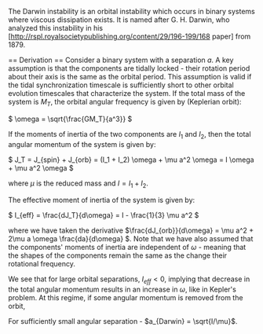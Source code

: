 The Darwin instability is an orbital instability which occurs in binary systems where viscous dissipation exists. It is named after G. H. Darwin, who analyzed this instability in his [http://rspl.royalsocietypublishing.org/content/29/196-199/168 paper] from 1879.

== Derivation ==
Consider a binary system with a separation $a$. A key assumption is that the components are tidally locked - their rotation period about their axis is the same as the orbital period. This assumption is valid if the tidal synchronization timescale is sufficiently short to other orbital evolution timescales that characterize the system. If the total mass of the system is $M_T$, the orbital angular frequency is given by (Keplerian orbit):

$
\omega = \sqrt{\frac{GM_T}{a^3}}
$

If the moments of inertia of the two components are $I_1$ and $I_2$, then the total angular momentum of the system is given by:

$
J_T = J_{spin} + J_{orb} = (I_1 + I_2) \omega + \mu a^2 \omega = I \omega + \mu a^2 \omega
$

where $\mu$ is the reduced mass and $I = I_1 + I_2$.

The effective moment of inertia of the system is given by:

$
I_{eff} = \frac{dJ_T}{d\omega} = I - \frac{1}{3} \mu a^2
$

where we have taken the derivative $\frac{dJ_{orb}}{d\omega} = \mu a^2 + 2\mu a \omega \frac{da}{d\omega} $. Note that we have also assumed that the components' moments of inertia are independent of $\omega$ - meaning that the shapes of the components remain the same as the change their rotational frequency.

We see that for large orbital separations, $I_{eff} < 0$, implying that decrease in the total angular momentum results in an increase in $\omega$, like in Kepler's problem. At this regime, if some angular momentum is removed from the orbit, 

For sufficiently small angular separation - $a_{Darwin} = \sqrt{I/\mu}$.